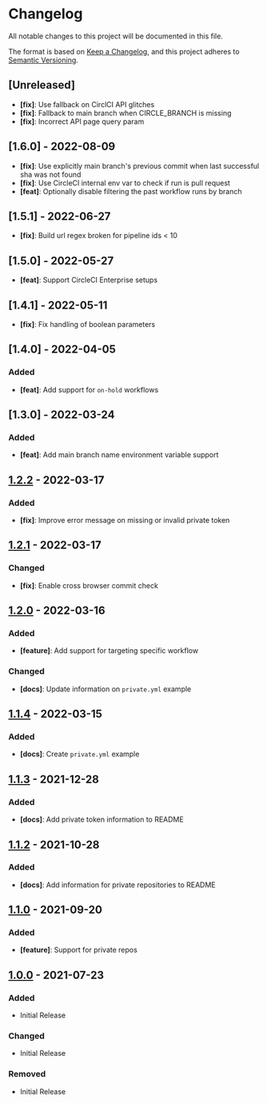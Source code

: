 # Changelog
All notable changes to this project will be documented in this file.

The format is based on [Keep a Changelog](https://keepachangelog.com/en/1.0.0/),
and this project adheres to [Semantic Versioning](https://semver.org/spec/v2.0.0.html).

## [Unreleased]
 - **[fix]**: Use fallback on CirclCI API glitches
 - **[fix]**: Fallback to main branch when CIRCLE_BRANCH is missing
 - **[fix]**: Incorrect API page query param 

## [1.6.0] - 2022-08-09
 - **[fix]**: Use explicitly main branch's previous commit when last successful sha was not found
 - **[fix]**: Use CircleCI internal env var to check if run is pull request
 - **[feat]**: Optionally disable filtering the past workflow runs by branch 

## [1.5.1] - 2022-06-27
 - **[fix]**: Build url regex broken for pipeline ids < 10

## [1.5.0] - 2022-05-27
 - **[feat]**: Support CircleCI Enterprise setups

## [1.4.1] - 2022-05-11
 - **[fix]**: Fix handling of boolean parameters

## [1.4.0] - 2022-04-05
### Added
 - **[feat]**: Add support for `on-hold` workflows

## [1.3.0] - 2022-03-24
### Added
 - **[feat]**: Add main branch name environment variable support

## [1.2.2] - 2022-03-17
### Added
 - **[fix]**: Improve error message on missing or invalid private token

[1.2.2]: https://github.com/nrwl/nx-orb/releases/tag/v1.2.2

## [1.2.1] - 2022-03-17
### Changed
 - **[fix]**: Enable cross browser commit check

[1.2.1]: https://github.com/nrwl/nx-orb/releases/tag/v1.2.1

## [1.2.0] - 2022-03-16
### Added
 - **[feature]**: Add support for targeting specific workflow
### Changed
 - **[docs]**: Update information on `private.yml` example

[1.2.0]: https://github.com/nrwl/nx-orb/releases/tag/v1.2.0

## [1.1.4] - 2022-03-15
### Added
 - **[docs]**: Create `private.yml` example

[1.1.4]: https://github.com/nrwl/nx-orb/releases/tag/v1.1.4

## [1.1.3] - 2021-12-28
### Added
 - **[docs]**: Add private token information to README

[1.1.3]: https://github.com/nrwl/nx-orb/releases/tag/v1.1.3

## [1.1.2] - 2021-10-28
### Added
 - **[docs]**: Add information for private repositories to README

[1.1.2]: https://github.com/nrwl/nx-orb/releases/tag/v1.1.2

## [1.1.0] - 2021-09-20
### Added
 - **[feature]**: Support for private repos

[1.1.0]: https://github.com/nrwl/nx-orb/releases/tag/v1.1.0

## [1.0.0] - 2021-07-23
### Added
 - Initial Release
### Changed
 - Initial Release
### Removed
 - Initial Release

[1.0.0]: https://github.com/nrwl/nx-orb/releases/tag/v1.0.0

